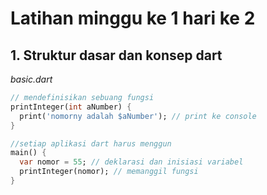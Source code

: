 # Latihan minggu ke 1 hari ke 2

## 1. Struktur dasar dan konsep dart 
*basic.dart*
```dart
// mendefinisikan sebuang fungsi
printInteger(int aNumber) {
  print('nomorny adalah $aNumber'); // print ke console
}

//setiap aplikasi dart harus menggun
main() {
  var nomor = 55; // deklarasi dan inisiasi variabel
  printInteger(nomor); // memanggil fungsi
}


```
